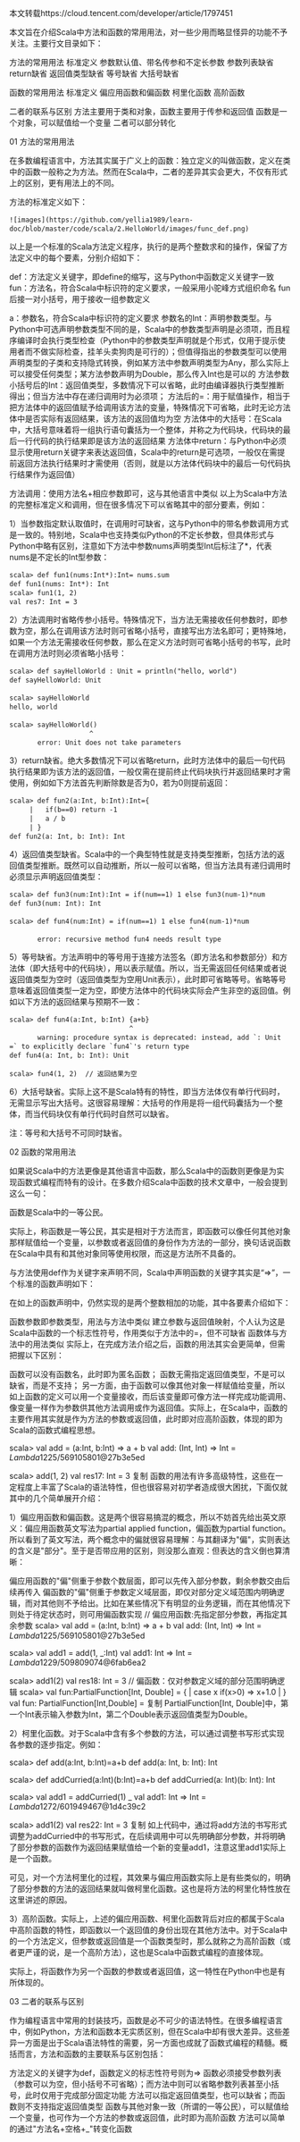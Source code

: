 本文转载https://cloud.tencent.com/developer/article/1797451

本文旨在介绍Scala中方法和函数的常用用法，对一些少用而略显怪异的功能不予关注。主要行文目录如下：

方法的常用用法
    标准定义
    参数默认值、带名传参和不定长参数
    参数列表缺省
    return缺省
    返回值类型缺省
    等号缺省
    大括号缺省

函数的常用用法
    标准定义
    偏应用函数和偏函数
    柯里化函数
    高阶函数

二者的联系与区别
方法主要用于类和对象，函数主要用于传参和返回值
函数是一个对象，可以赋值给一个变量
二者可以部分转化

01 方法的常用用法

在多数编程语言中，方法其实属于广义上的函数：独立定义的叫做函数，定义在类中的函数一般称之为方法。然而在Scala中，二者的差异其实会更大，不仅有形式上的区别，更有用法上的不同。

方法的标准定义如下：

    ![images](https://github.com/yellia1989/learn-doc/blob/master/code/scala/2.HelloWorld/images/func_def.png)
    
以上是一个标准的Scala方法定义程序，执行的是两个整数求和的操作，保留了方法定义中的每个要素，分别介绍如下：

def：方法定义关键字，即define的缩写，这与Python中函数定义关键字一致
fun：方法名，符合Scala中标识符的定义要求，一般采用小驼峰方式组织命名
fun后接一对小括号，用于接收一组参数定义

a：参数名，符合Scala中标识符的定义要求
参数名的Int：声明参数类型。与Python中可选声明参数类型不同的是，Scala中的参数类型声明是必须项，而且程序编译时会执行类型检查（Python中的参数类型声明就是个形式，仅用于提示使用者而不做实际检查，挂羊头卖狗肉是可行的）；但值得指出的参数类型可以使用声明类型的子类和支持隐式转换，例如某方法中参数声明类型为Any，那么实际上可以接受任何类型；某方法参数声明为Double，那么传入Int也是可以的
方法参数小括号后的Int：返回值类型，多数情况下可以省略，此时由编译器执行类型推断得出；但当方法中存在递归调用时为必须项；
方法后的=：用于赋值操作，相当于把方法体中的返回值赋予给调用该方法的变量，特殊情况下可省略，此时无论方法体中是否实际有返回结果，该方法的返回值均为空
方法体中的大括号：在Scala中，大括号意味着将一组执行语句囊括为一个整体，并称之为代码块，代码块的最后一行代码的执行结果即是该方法的返回结果
方法体中return：与Python中必须显示使用return关键字来表达返回值，Scala中的return是可选项，一般仅在需提前返回方法执行结果时才需使用（否则，就是以方法体代码块中的最后一句代码执行结果作为返回值）

方法调用：使用方法名+相应参数即可，这与其他语言中类似
以上为Scala中方法的完整标准定义和调用，但在很多情况下可以省略其中的部分要素，例如：

1）当参数指定默认取值时，在调用时可缺省，这与Python中的带名参数调用方式是一致的。特别地，Scala中也支持类似Python的不定长参数，但具体形式与Python中略有区别，注意如下方法中参数nums声明类型Int后标注了*，代表nums是不定长的Int型参数：

```
scala> def fun1(nums:Int*):Int= nums.sum
def fun1(nums: Int*): Int
scala> fun1(1, 2)
val res7: Int = 3
```

2）方法调用时省略传参小括号。特殊情况下，当方法无需接收任何参数时，即参数为空，那么在调用该方法时则可省略小括号，直接写出方法名即可；更特殊地，如果一个方法无需接收任何参数，那么在定义方法时则可省略小括号的书写，此时在调用方法时则必须省略小括号：

```
scala> def sayHelloWorld : Unit = println("hello, world")
def sayHelloWorld: Unit

scala> sayHelloWorld
hello, world

scala> sayHelloWorld()
                    ^
       error: Unit does not take parameters
```

3）return缺省。绝大多数情况下可以省略return，此时方法体中的最后一句代码执行结果即为该方法的返回值，一般仅需在提前终止代码块执行并返回结果时才需使用，例如如下方法首先判断除数是否为0，若为0则提前返回：

```
scala> def fun2(a:Int, b:Int):Int={
     |   if(b==0) return -1
     |   a / b
     | }
def fun2(a: Int, b: Int): Int
```

4）返回值类型缺省。Scala中的一个典型特性就是支持类型推断，包括方法的返回值类型推断。既然可以自动推断，所以一般可以省略，但当方法具有递归调用时必须显示声明返回值类型：

```
scala> def fun3(num:Int):Int = if(num==1) 1 else fun3(num-1)*num
def fun3(num: Int): Int

scala> def fun4(num:Int) = if(num==1) 1 else fun4(num-1)*num
                                             ^
       error: recursive method fun4 needs result type
```

5）等号缺省。方法声明中的等号用于连接方法签名（即方法名和参数部分）和方法体（即大括号中的代码块），用以表示赋值。所以，当无需返回任何结果或者说返回值类型为空时（返回值类型为空用Unit表示），此时即可省略等号。省略等号意味着返回值类型一定为空，即使方法体中的代码块实际会产生非空的返回值。例如以下方法的返回结果与预期不一致：
```
scala> def fun4(a:Int, b:Int) {a+b}
                              ^
       warning: procedure syntax is deprecated: instead, add `: Unit =` to explicitly declare `fun4`'s return type
def fun4(a: Int, b: Int): Unit

scala> fun4(1, 2)  // 返回结果为空
```

6）大括号缺省。实际上这不是Scala特有的特性，即当方法体仅有单行代码时，无需显示写出大括号。这很容易理解：大括号的作用是将一组代码囊括为一个整体，而当代码块仅有单行代码时自然可以缺省。

注：等号和大括号不可同时缺省。

02 函数的常用用法

如果说Scala中的方法更像是其他语言中函数，那么Scala中的函数则更像是为实现函数式编程而特有的设计。在多数介绍Scala中函数的技术文章中，一般会提到这么一句：

函数是Scala中的一等公民。

实际上，称函数是一等公民，其实是相对于方法而言，即函数可以像任何其他对象那样赋值给一个变量，以参数或者返回值的身份作为方法的一部分，换句话说函数在Scala中具有和其他对象同等使用权限，而这是方法所不具备的。

与方法使用def作为关键字来声明不同，Scala中声明函数的关键字其实是“=>”，一个标准的函数声明如下：


在如上的函数声明中，仍然实现的是两个整数相加的功能，其中各要素介绍如下：

函数参数即参数类型，用法与方法中类似
建立参数与返回值映射，个人认为这是Scala中函数的一个标志性符号，作用类似于方法中的=，但不可缺省
函数体与方法中的用法类似
实际上，在完成方法介绍之后，函数的用法其实会更简单，但需把握以下区别：

函数可以没有函数名，此时即为匿名函数；
函数无需指定返回值类型，不是可以缺省，而是不支持；
另一方面，由于函数可以像其他对象一样赋值给变量，所以如上函数的定义可以用一个变量接收，而后该变量即可像方法一样完成功能调用、像变量一样作为参数供其他方法调用或作为返回值。实际上，在Scala中，函数的主要作用其实就是作为方法的参数或返回值，此时即对应高阶函数，体现的即为Scala的函数式编程思想。

scala> val add = (a:Int, b:Int) => a + b
val add: (Int, Int) => Int = $Lambda$1225/569105801@27b3e5ed

scala> add(1, 2)
val res17: Int = 3
复制
函数的用法有许多高级特性，这些在一定程度上丰富了Scala的语法特性，但也很容易对初学者造成很大困扰，下面仅就其中的几个简单展开介绍：


1）偏应用函数和偏函数。这是两个很容易搞混的概念，所以不妨首先给出英文原义：偏应用函数英文写法为partial applied function，偏函数为partial function。所以看到了英文写法，两个概念中的偏就很容易理解：与其翻译为"偏"，实则表达的含义是"部分"。至于是否带应用的区别，则没那么直观：但表达的含义倒也算清晰：

偏应用函数的"偏"侧重于参数个数层面，即可以先传入部分参数，剩余参数交由后续再传入
偏函数的"偏"侧重于参数定义域层面，即仅对部分定义域范围内明确逻辑，而对其他则不予给出。比如在某些情况下有明显的业务逻辑，而在其他情况下则处于待定状态时，则可用偏函数实现
// 偏应用函数:先指定部分参数，再指定其余参数
scala> val add = (a:Int, b:Int) => a + b
val add: (Int, Int) => Int = $Lambda$1225/569105801@27b3e5ed

scala> val add1 = add(1, _:Int)
val add1: Int => Int = $Lambda$1229/509809074@6fab6ea2

scala> add1(2)
val res18: Int = 3
// 偏函数：仅对参数定义域的部分范围明确逻辑
scala> val fun:PartialFunction[Int, Double] = {
     | case x if(x>0) => x+1.0
     | }
val fun: PartialFunction[Int,Double] = <function1>
复制
PartialFunction[Int, Double]中，第一个Int表示输入参数为Int，第二个Double表示返回值类型为Double。

2）柯里化函数。对于Scala中含有多个参数的方法，可以通过调整书写形式实现各参数的逐步指定。例如：

scala> def add(a:Int, b:Int)=a+b
def add(a: Int, b: Int): Int

scala> def addCurried(a:Int)(b:Int)=a+b
def addCurried(a: Int)(b: Int): Int

scala> val add1 = addCurried(1) _
val add1: Int => Int = $Lambda$1272/601949467@1d4c39c2

scala> add1(2)
val res22: Int = 3
复制
如上代码中，通过将add方法的书写形式调整为addCurried中的书写形式，在后续调用中可以先明确部分参数，并将明确了部分参数的函数作为返回结果赋值给一个新的变量add1，注意这里add1实际上是一个函数。

可见，对一个方法柯里化的过程，其效果与偏应用函数实际上是有些类似的，明确了部分参数的方法的返回结果就叫做柯里化函数。这也是将方法的柯里化特性放在这里讲述的原因。

3）高阶函数。实际上，上述的偏应用函数、柯里化函数背后对应的都属于Scala中高阶函数的特性，即函数以一个返回值的身份出现在其他方法中。对于Scala中的一个方法定义，但参数或返回值是一个函数类型时，那么就称之为高阶函数（或者更严谨的说，是一个高阶方法），这也是Scala中函数式编程的直接体现。

实际上，将函数作为另一个函数的参数或者返回值，这一特性在Python中也是有所体现的。

03 二者的联系与区别

作为编程语言中常用的封装技巧，函数是必不可少的语法特性。在很多编程语言中，例如Python，方法和函数本无实质区别，但在Scala中却有很大差异。这些差异一方面是出于Scala语法特性的需要，另一方面也成就了函数式编程的精髓。概括而言，方法和函数的主要联系与区别包括：

方法定义的关键字为def，函数定义的标志性符号则为=>
函数必须接受参数列表（参数可以为空，但小括号不可省略）；而方法中则可以省略参数列表甚至小括号，此时仅用于完成部分固定功能
方法可以指定返回值类型，也可以缺省；而函数则不支持指定返回值类型
函数与其他对象一致（所谓的一等公民），可以赋值给一个变量，也可作为一个方法的参数或返回值，此时即为高阶函数
方法可以简单的通过"方法名+空格+_"转变化函数